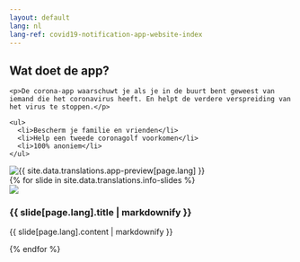 ```yaml
---
layout: default
lang: nl
lang-ref: covid19-notification-app-website-index
---
```


<div class="lead">
  <div class="lead__text">
    <h2>Wat doet de app?</h2>

    <p>De corona-app waarschuwt je als je in de buurt bent geweest van iemand die het coronavirus heeft. En helpt de verdere verspreiding van het virus te stoppen.</p>

    <ul>
      <li>Bescherm je familie en vrienden</li>
      <li>Help een tweede coronagolf voorkomen</li>
      <li>100% anoniem</li>
    </ul>
  </div>

  <div class="lead__preview">
    <img src="{{ relroot }}img/app-preview.png" alt="{{ site.data.translations.app-preview[page.lang] }}" class="app-preview">
    <div class="info-slider">
      <div class="info-slider__slides">
        {% for slide in site.data.translations.info-slides %}
          <div class="info-slider__slides__slide">
            <div class="info-slide">
              <div class="info-slide__graphic" aria-hidden="true">
                <img src="{{ relroot }}img/info-slider/{{ slide.image }}.svg"/>
              </div>
              <div class="info-slide__text">
                <h3>
                  {{ slide[page.lang].title | markdownify }}
                </h3>
                <p>
                  {{ slide[page.lang].content | markdownify }}
                </p>
              </div>
            </div>
          </div>
        {% endfor %}
      </div>
    </div>
  </div>
</div>
